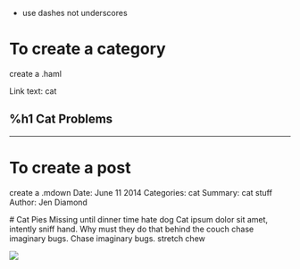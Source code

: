 * use dashes not underscores

# To create a category
create a <blog-category>.haml

Link text: cat

%h1 Cat Problems
------------------------------------------
-------------------------------------

# To create a post
create a <blogpost-title>.mdown
Date: June 11 2014
Categories: cat
Summary: cat stuff
Author: Jen Diamond

\# Cat Pies
Missing until dinner time hate dog
Cat ipsum dolor sit amet, intently sniff hand. Why must they do that behind the couch chase imaginary bugs. Chase imaginary bugs.  stretch chew 

<img src="/attachments/tabbybook.jpg" class="screenshot">

